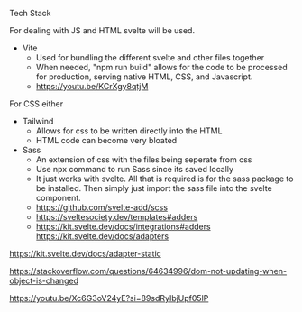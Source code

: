 Tech Stack

For dealing with JS and HTML svelte will be used.

- Vite
    - Used for bundling the different svelte and other files together
    - When needed, "npm run build" allows for the code to be processed for production, serving native HTML, CSS, and Javascript.
    - https://youtu.be/KCrXgy8qtjM

For CSS either
- Tailwind
    - Allows for css to be written directly into the HTML 
    - HTML code can become very bloated
- Sass
    - An extension of css with the files being seperate from css
    - Use npx command to run Sass since its saved locally
    - It just works with svelte. All that is required is for the sass package to be installed. Then simply just import the sass file into the svelte component.
    - https://github.com/svelte-add/scss
    - https://sveltesociety.dev/templates#adders
    - https://kit.svelte.dev/docs/integrations#adders
https://kit.svelte.dev/docs/adapters

https://kit.svelte.dev/docs/adapter-static

https://stackoverflow.com/questions/64634996/dom-not-updating-when-object-is-changed

https://youtu.be/Xc6G3oV24yE?si=89sdRyIbjUpf05lP